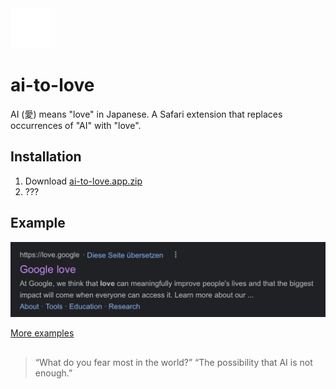 <picture>
  <source srcset="/ai-to-love/Resources/aicon-light.png" media="(prefers-color-scheme: light)">
  <img src="/ai-to-love/Resources/aicon-dark.png" width="64" height="64" alt="Heart with Kanji for Love">
</picture>

# ai-to-love
AI (愛) means "love" in Japanese. A Safari extension that replaces occurrences of "AI" with "love".

## Installation
1. Download [ai-to-love.app.zip](https://github.com/stekra/ai-to-love/releases/latest/download/ai-to-love.app.zip)
2. ???

## Example
<picture>
  <source srcset="examples/Screenshot 2023-02-03 at 19.27.52.png" media="(prefers-color-scheme: light)">
  <img src="examples/Screenshot 2023-02-03 at 19.28.52.png" alt="Screenshot of Google love">
</picture>

[More examples](/examples)

## 
> “What do you fear most in the world?”
> “The possibility that AI is not enough.”
